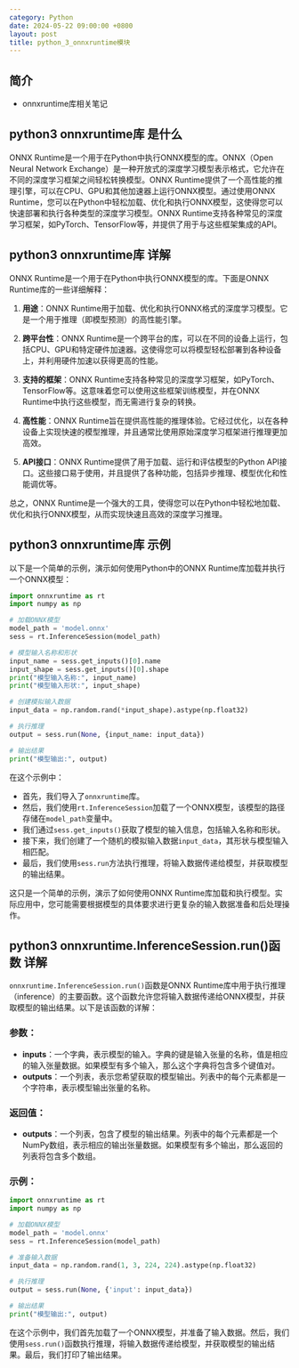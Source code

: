 ```yaml
---
category: Python
date: 2024-05-22 09:00:00 +0800
layout: post
title: python_3_onnxruntime模块
---
```

## 简介

+ onnxruntime库相关笔记

## python3 onnxruntime库 是什么

ONNX Runtime是一个用于在Python中执行ONNX模型的库。ONNX（Open Neural Network Exchange）是一种开放式的深度学习模型表示格式，它允许在不同的深度学习框架之间轻松转换模型。ONNX Runtime提供了一个高性能的推理引擎，可以在CPU、GPU和其他加速器上运行ONNX模型。通过使用ONNX Runtime，您可以在Python中轻松加载、优化和执行ONNX模型，这使得您可以快速部署和执行各种类型的深度学习模型。ONNX Runtime支持各种常见的深度学习框架，如PyTorch、TensorFlow等，并提供了用于与这些框架集成的API。

## python3 onnxruntime库 详解

ONNX Runtime是一个用于在Python中执行ONNX模型的库。下面是ONNX Runtime库的一些详细解释：

1. **用途**：ONNX Runtime用于加载、优化和执行ONNX格式的深度学习模型。它是一个用于推理（即模型预测）的高性能引擎。

2. **跨平台性**：ONNX Runtime是一个跨平台的库，可以在不同的设备上运行，包括CPU、GPU和特定硬件加速器。这使得您可以将模型轻松部署到各种设备上，并利用硬件加速以获得更高的性能。

3. **支持的框架**：ONNX Runtime支持各种常见的深度学习框架，如PyTorch、TensorFlow等。这意味着您可以使用这些框架训练模型，并在ONNX Runtime中执行这些模型，而无需进行复杂的转换。

4. **高性能**：ONNX Runtime旨在提供高性能的推理体验。它经过优化，以在各种设备上实现快速的模型推理，并且通常比使用原始深度学习框架进行推理更加高效。

5. **API接口**：ONNX Runtime提供了用于加载、运行和评估模型的Python API接口。这些接口易于使用，并且提供了各种功能，包括异步推理、模型优化和性能调优等。

总之，ONNX Runtime是一个强大的工具，使得您可以在Python中轻松地加载、优化和执行ONNX模型，从而实现快速且高效的深度学习推理。

## python3 onnxruntime库 示例

以下是一个简单的示例，演示如何使用Python中的ONNX Runtime库加载并执行一个ONNX模型：

```python
import onnxruntime as rt
import numpy as np

# 加载ONNX模型
model_path = 'model.onnx'
sess = rt.InferenceSession(model_path)

# 模型输入名称和形状
input_name = sess.get_inputs()[0].name
input_shape = sess.get_inputs()[0].shape
print("模型输入名称:", input_name)
print("模型输入形状:", input_shape)

# 创建模拟输入数据
input_data = np.random.rand(*input_shape).astype(np.float32)

# 执行推理
output = sess.run(None, {input_name: input_data})

# 输出结果
print("模型输出:", output)
```

在这个示例中：

- 首先，我们导入了`onnxruntime`库。
- 然后，我们使用`rt.InferenceSession`加载了一个ONNX模型，该模型的路径存储在`model_path`变量中。
- 我们通过`sess.get_inputs()`获取了模型的输入信息，包括输入名称和形状。
- 接下来，我们创建了一个随机的模拟输入数据`input_data`，其形状与模型输入相匹配。
- 最后，我们使用`sess.run`方法执行推理，将输入数据传递给模型，并获取模型的输出结果。

这只是一个简单的示例，演示了如何使用ONNX Runtime库加载和执行模型。实际应用中，您可能需要根据模型的具体要求进行更复杂的输入数据准备和后处理操作。

## python3 onnxruntime.InferenceSession.run()函数 详解

`onnxruntime.InferenceSession.run()`函数是ONNX Runtime库中用于执行推理（inference）的主要函数。这个函数允许您将输入数据传递给ONNX模型，并获取模型的输出结果。以下是该函数的详解：

### 参数：
- **inputs**：一个字典，表示模型的输入。字典的键是输入张量的名称，值是相应的输入张量数据。如果模型有多个输入，那么这个字典将包含多个键值对。
- **outputs**：一个列表，表示您希望获取的模型输出。列表中的每个元素都是一个字符串，表示模型输出张量的名称。

### 返回值：
- **outputs**：一个列表，包含了模型的输出结果。列表中的每个元素都是一个NumPy数组，表示相应的输出张量数据。如果模型有多个输出，那么返回的列表将包含多个数组。

### 示例：
```python
import onnxruntime as rt
import numpy as np

# 加载ONNX模型
model_path = 'model.onnx'
sess = rt.InferenceSession(model_path)

# 准备输入数据
input_data = np.random.rand(1, 3, 224, 224).astype(np.float32)

# 执行推理
output = sess.run(None, {'input': input_data})

# 输出结果
print("模型输出:", output)
```

在这个示例中，我们首先加载了一个ONNX模型，并准备了输入数据。然后，我们使用`sess.run()`函数执行推理，将输入数据传递给模型，并获取模型的输出结果。最后，我们打印了输出结果。